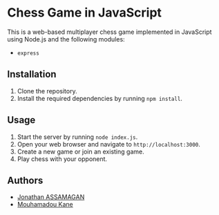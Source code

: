 # Chess Game in JavaScript

This is a web-based multiplayer chess game implemented in JavaScript using Node.js and the following modules:

- `express`
  <!-- - `socket.io` -->
  <!-- - `chess.js` -->
  <!-- - `chessboard.js` -->

## Installation

1. Clone the repository.
2. Install the required dependencies by running `npm install`.

## Usage

1. Start the server by running `node index.js`.
2. Open your web browser and navigate to `http://localhost:3000`.
3. Create a new game or join an existing game.
4. Play chess with your opponent.

<!-- ## Contributing

If you would like to contribute to this project, please follow these steps:

1. Fork the repository.
2. Create a new branch for your changes.
3. Make your changes and commit them.
4. Push your changes to your fork.
5. Submit a pull request to the original repository.

## License

This project is licensed under the MIT License. -->

## Authors

- [Jonathan ASSAMAGAN](https://github.com/kuro-jojo)
- [Mouhamadou Kane](https://github.com/Mouhamadou305)

<!-- ## Acknowledgments

- Thanks to [Chess.js](https://github.com/jhlywa/chess.js) and [Chessboard.js](https://github.com/oakmac/chessboardjs) for providing the chess engine and the chessboard UI respectively. -->
